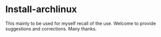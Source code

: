 # Install-archlinux
This mainly to be used for myself recall of the use. Welcome to provide suggestions and corrections. Many thanks.
